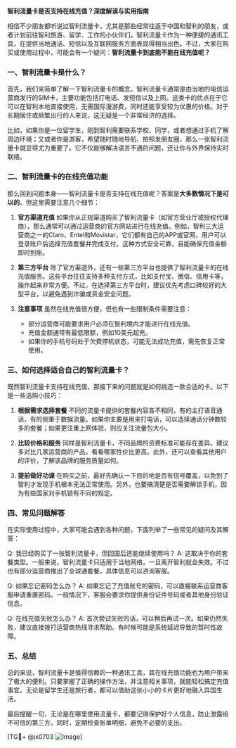 **智利流量卡是否支持在线充值？深度解读与实用指南**

相信不少朋友都听说过智利流量卡，尤其是那些经常往返于中国和智利的朋友，或者计划前往智利旅游、留学、工作的小伙伴们。智利流量卡作为一种便捷的通讯工具，在提供当地通话、短信以及互联网服务方面表现得相当出色。不过，大家在购买或使用过程中，可能会有一个疑问：**智利流量卡到底能不能在线充值呢？**

### 一、智利流量卡是什么？

首先，我们来简单了解一下智利流量卡的概念。智利流量卡通常是由当地的电信运营商发行的SIM卡，主要功能包括打电话、发短信以及上网。这类卡的优点在于它可以在智利本地直接使用，无需国际漫游费，同时还能享受较为优惠的价格。对于长期居住或频繁出行的人来说，这无疑是一个非常经济的选择。

比如，如果你是一位留学生，刚到智利需要联系学校、同学，或者想通过手机了解周边环境；又或者你是游客，希望随时随地导航、拍照发朋友圈，那么一张智利流量卡就显得尤为重要了。它不仅能够解决语言不通的问题，还让你与外界保持实时联络。

### 二、智利流量卡的在线充值功能

那么回到问题本身——智利流量卡是否支持在线充值呢？答案是**大多数情况下是可以的**。但这里需要注意几个细节：

1. **官方渠道充值**
   如果你从正规渠道购买了智利流量卡（如官方营业厅或授权代理商），那么通常可以通过运营商的官方网站进行在线充值。例如，智利三大运营商之一的Claro、Entel和Movistar，它们都有自己的APP或官网，用户可以登录账户后选择充值套餐并完成支付。这种方式安全可靠，且能确保充值金额即时到账。

2. **第三方平台**
   除了官方渠道外，还有一些第三方平台也提供了智利流量卡的在线充值服务。这些平台往往支持多种支付方式，比如支付宝、微信、信用卡等，操作起来非常方便。不过，在选择第三方平台时，建议优先考虑口碑较好的大型平台，以避免遇到诈骗或资金安全问题。

3. **注意事项**
   虽然在线充值很方便，但也有一些限制条件需要注意：
   - 部分运营商可能要求用户必须在智利境内才能进行在线充值。
   - 充值金额通常有最低限额，例如10美元起充。
   - 如果你的手机号码处于欠费停机状态，可能无法成功充值，需先恢复正常使用。

### 三、如何选择适合自己的智利流量卡？

既然智利流量卡支持在线充值，那接下来的问题就是如何挑选一款合适的卡。以下是一些选购小技巧：

1. **根据需求选择套餐**
   不同的流量卡提供的套餐内容各不相同，有的主打语音通话，有的侧重于数据流量。如果你主要是用来打电话，可以选择通话分钟数较多的套餐；如果更注重上网体验，则应关注流量包大小。

2. **比较价格和服务**
   同样是智利流量卡，不同品牌的资费标准可能存在差异。建议多对比几家运营商的产品，看看哪家性价比更高。此外，还可以查看其他用户的评价，了解该品牌的服务质量如何。

3. **提前做好功课**
   在购买之前，最好先确认一下目的地是否有信号覆盖，以免到了智利才发现手机根本无法正常使用。另外，也要搞清楚是否需要解锁手机，因为有些国家对手机锁有不同的规定。

### 四、常见问题解答

在实际使用过程中，大家可能会遇到各种问题，下面列举了一些常见的疑问及其解答：

Q: 我已经购买了一张智利流量卡，但回国后还能继续使用吗？
A: 这取决于你的套餐类型。一般来说，智利流量卡只适用于当地网络，一旦离开智利就会失效。不过也有部分运营商推出了全球通套餐，具体信息可以咨询客服。

Q: 如果忘记密码怎么办？
A: 如果忘记了充值账号的密码，可以直接联系运营商客服申请重置密码。一般情况下，客服会要求你提供身份证件号码或者其他身份验证信息。

Q: 在线充值失败怎么办？
A: 首次尝试失败的话，可以稍后再试一次。如果仍然失败，建议直接拨打运营商热线寻求帮助。有时候可能是系统延迟导致的暂时性故障。

### 五、总结

总的来说，智利流量卡是值得信赖的一种通讯工具，其在线充值功能也为用户带来了极大的便利。只要掌握了正确的操作方法，并注意相关事项，就能轻松搞定充值事宜。无论是留学生还是旅行者，都可以借助这张小小的卡片更好地融入异国生活。

最后提醒一句，无论是在哪里使用流量卡，都要记得保护好个人信息，防止泄露给不可信的第三方。同时，定期检查账单明细，避免不必要的支出。

[TG💪+ @jx0703 ![Image](https://github.com/user-attachments/assets/dbca1d08-cadb-493c-b0ec-ad6f7a83f270)]